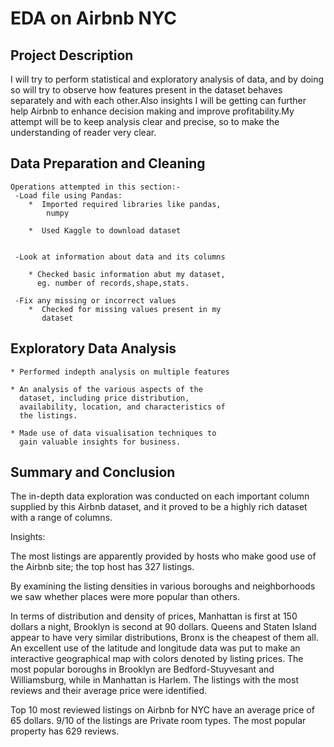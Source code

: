 
# EDA on Airbnb NYC

## Project Description
I will try to perform statistical and exploratory analysis of data, and by doing so will try to observe how features present in the dataset behaves separately and with each other.Also insights I will be getting can further help Airbnb to enhance decision making and improve profitability.My attempt will be to keep analysis clear and precise, so to make the understanding of reader very clear.
## Data Preparation and Cleaning 
    Operations attempted in this section:-
     -Load file using Pandas:
        *  Imported required libraries like pandas,
            numpy

        *  Used Kaggle to download dataset 
        

     -Look at information about data and its columns

        * Checked basic information abut my dataset,
          eg. number of records,shape,stats. 

     -Fix any missing or incorrect values
        *  Checked for missing values present in my
           dataset  

## Exploratory Data Analysis
    * Performed indepth analysis on multiple features

    * An analysis of the various aspects of the 
      dataset, including price distribution, 
      availability, location, and characteristics of   
      the listings.

    * Made use of data visualisation techniques to 
      gain valuable insights for business.

    

      
## Summary and Conclusion

The in-depth data exploration was conducted on each important column supplied by this Airbnb dataset, and it proved to be a highly rich dataset with a range of columns.

Insights:

The most listings are apparently provided by hosts who make good use of the Airbnb site; the top host has 327 listings.

By examining the listing densities in various boroughs and neighborhoods we saw whether places were more popular than others.

In terms of distribution and density of prices, Manhattan is first at 150 dollars a night, Brooklyn is second at 90 dollars. Queens and Staten Island appear to have very similar distributions, Bronx is the cheapest of them all.
An excellent use of the latitude and longitude data was put to make an interactive geographical map with colors denoted by listing prices.
The most popular boroughs in Brooklyn are Bedford-Stuyvesant and Williamsburg, while in Manhattan is Harlem.
The listings with the most reviews and their average price were identified.

Top 10 most reviewed listings on Airbnb for NYC have an average price of 65 dollars. 9/10 of the listings are Private room types. The most popular property has 629 reviews.
